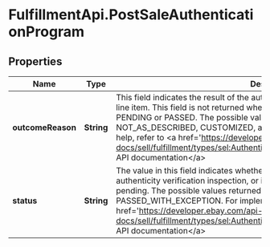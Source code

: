 # FulfillmentApi.PostSaleAuthenticationProgram

## Properties
Name | Type | Description | Notes
------------ | ------------- | ------------- | -------------
**outcomeReason** | **String** | This field indicates the result of the authenticity verification inspection on an order line item. This field is not returned when the status value of the order line item is PENDING or PASSED. The possible values returned here are NOT_AUTHENTIC, NOT_AS_DESCRIBED, CUSTOMIZED, and MISCATEGORIZED. For implementation help, refer to &lt;a href&#x3D;&#x27;https://developer.ebay.com/api-docs/sell/fulfillment/types/sel:AuthenticityVerificationReasonEnum&#x27;&gt;eBay API documentation&lt;/a&gt; | [optional] 
**status** | **String** | The value in this field indicates whether the order line item has passed or failed the authenticity verification inspection, or if the inspection and/or results are still pending. The possible values returned here are PENDING, PASSED, FAILED, or PASSED_WITH_EXCEPTION. For implementation help, refer to &lt;a href&#x3D;&#x27;https://developer.ebay.com/api-docs/sell/fulfillment/types/sel:AuthenticityVerificationStatusEnum&#x27;&gt;eBay API documentation&lt;/a&gt; | [optional] 
